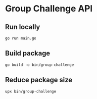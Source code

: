 # Group Challenge API

## Run locally

    go run main.go

## Build package

    go build -o bin/group-challenge

## Reduce package size

    upx bin/group-challenge
